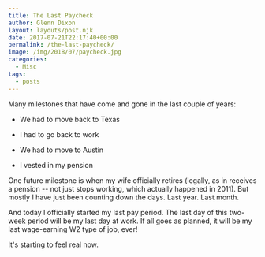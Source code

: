 ```yaml
---
title: The Last Paycheck
author: Glenn Dixon
layout: layouts/post.njk
date: 2017-07-21T22:17:40+00:00
permalink: /the-last-paycheck/
image: /img/2018/07/paycheck.jpg
categories:
  - Misc
tags:
  - posts
---
```

Many milestones that have come and gone in the last couple of years:

<!-- excerpt -->
* We had to move back to Texas
  
* I had to go back to work
  
* We had to move to Austin
  
* I vested in my pension

One future milestone is when my wife officially retires (legally, as in receives a pension -- not just stops working, which actually happened in 2011). But mostly I have just been counting down the days. Last year. Last month.

And today I officially started my last pay period. The last day of this two-week period will be my last day at work. If all goes as planned, it will be my last wage-earning W2 type of job, ever!

It's starting to feel real now.